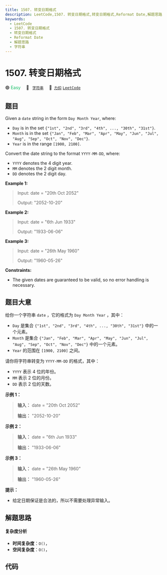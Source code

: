```yaml
---
title: 1507. 转变日期格式
description: LeetCode,1507. 转变日期格式,转变日期格式,Reformat Date,解题思路,字符串
keywords:
  - LeetCode
  - 1507. 转变日期格式
  - 转变日期格式
  - Reformat Date
  - 解题思路
  - 字符串
---
```


# 1507. 转变日期格式

🟢 <font color=#15bd66>Easy</font>&emsp; 🔖&ensp; [`字符串`](/tag/string.md)&emsp; 🔗&ensp;[`力扣`](https://leetcode.cn/problems/reformat-date) [`LeetCode`](https://leetcode.com/problems/reformat-date)

## 题目

Given a `date` string in the form `Day Month Year`, where:

  * `Day` is in the set `{"1st", "2nd", "3rd", "4th", ..., "30th", "31st"}`.
  * `Month` is in the set `{"Jan", "Feb", "Mar", "Apr", "May", "Jun", "Jul", "Aug", "Sep", "Oct", "Nov", "Dec"}`.
  * `Year` is in the range `[1900, 2100]`.

Convert the date string to the format `YYYY-MM-DD`, where:

  * `YYYY` denotes the 4 digit year.
  * `MM` denotes the 2 digit month.
  * `DD` denotes the 2 digit day.



**Example 1:**

> Input: date = "20th Oct 2052"
> 
> Output: "2052-10-20"

**Example 2:**

> Input: date = "6th Jun 1933"
> 
> Output: "1933-06-06"

**Example 3:**

> Input: date = "26th May 1960"
> 
> Output: "1960-05-26"

**Constraints:**

  * The given dates are guaranteed to be valid, so no error handling is necessary.


## 题目大意

给你一个字符串 `date` ，它的格式为 `Day Month Year` ，其中：

  * `Day` 是集合 `{"1st", "2nd", "3rd", "4th", ..., "30th", "31st"}` 中的一个元素。
  * `Month` 是集合 `{"Jan", "Feb", "Mar", "Apr", "May", "Jun", "Jul", "Aug", "Sep", "Oct", "Nov", "Dec"}` 中的一个元素。
  * `Year` 的范围在 ​`[1900, 2100]` 之间。

请你将字符串转变为 `YYYY-MM-DD` 的格式，其中：

  * `YYYY` 表示 4 位的年份。
  * `MM` 表示 2 位的月份。
  * `DD` 表示 2 位的天数。



**示例 1：**

> 
> 
> 
> 
> 
> **输入：** date = "20th Oct 2052"
> 
> **输出：** "2052-10-20"
> 
> 

**示例 2：**

> 
> 
> 
> 
> 
> **输入：** date = "6th Jun 1933"
> 
> **输出：** "1933-06-06"
> 
> 

**示例 3：**

> 
> 
> 
> 
> 
> **输入：** date = "26th May 1960"
> 
> **输出：** "1960-05-26"
> 
> 



**提示：**

  * 给定日期保证是合法的，所以不需要处理异常输入。


## 解题思路

#### 复杂度分析

- **时间复杂度**：`O()`，
- **空间复杂度**：`O()`，

## 代码

```javascript

```